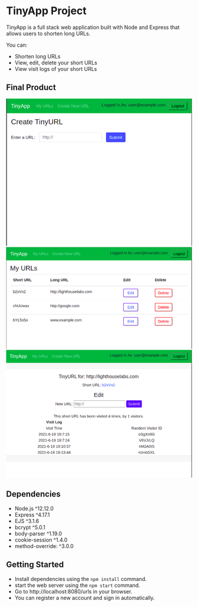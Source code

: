 # TinyApp Project

TinyApp is a full stack web application built with Node and Express that allows users to shorten long URLs.

You can:
- Shorten long URLs
- View, edit, delete your short URLs
- View visit logs of your short URLs

## Final Product

!["Create my short URLs"](https://github.com/SophiaL1024/tinyapp/blob/master/docs/Create%20new%20short%20URL.png?raw=true)
!["Administrate my URLs"](https://github.com/SophiaL1024/tinyapp/blob/master/docs/Administrate%20my%20URLs.png?raw=true)
!["Edit my URLs"](https://github.com/SophiaL1024/tinyapp/blob/master/docs/Edit%20my%20short%20URLs.png?raw=true)

## Dependencies

- Node.js ^12.12.0
- Express ^4.17.1
- EJS ^3.1.6
- bcrypt ^5.0.1
- body-parser ^1.19.0
- cookie-session ^1.4.0
- method-override: ^3.0.0

## Getting Started

- Install dependencies using the `npm install` command.
- start the web server using the `npm start` command.
- Go to http://localhost:8080/urls in your browser.
- You can register a new account and sign in automatically.
